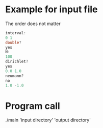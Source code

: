 # Example for input file
The order does not matter
``` C
interval:
0 1
double?
yes
N:
100
dirichlet?
yes
0.0 1.0
neumann?
no
1.0 -1.0
```
# Program call 
./main 'input directory' 'output directory'
